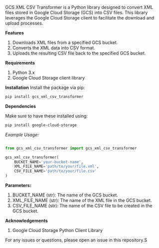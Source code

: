 GCS XML CSV Transformer is a Python library designed to convert XML files stored in Google Cloud Storage (GCS) into CSV files. This library leverages the Google Cloud Storage client to facilitate the download and upload processes.



**Features**
1. Downloads XML files from a specified GCS bucket.
2. Converts the XML data into CSV format.
3. Uploads the resulting CSV file back to the specified GCS bucket.


**Requirements**
1. Python 3.x
2. Google Cloud Storage client library


**Installation**
Install the package via pip:

```Bash
pip install gcs_xml_csv_transformer
```

**Dependencies**

Make sure to have these installed using:

```Bash
pip install google-cloud-storage
```


*Example Usage:*

```Python

from gcs_xml_csv_transformer import gcs_xml_csv_transformer

gcs_xml_csv_transformer(
    BUCKET_NAME='your-bucket-name',
    XML_FILE_NAME='path/to/your/file.xml',
    CSV_FILE_NAME='path/to/your/file.csv'
)

```

**Parameters:**

1. BUCKET_NAME (str): The name of the GCS bucket.
2. XML_FILE_NAME (str): The name of the XML file in the GCS bucket.
3. CSV_FILE_NAME (str): The name of the CSV file to be created in the GCS bucket.


**Acknowledgements**
1. Google Cloud Storage Python Client Library


For any issues or questions, please open an issue in this repository.S